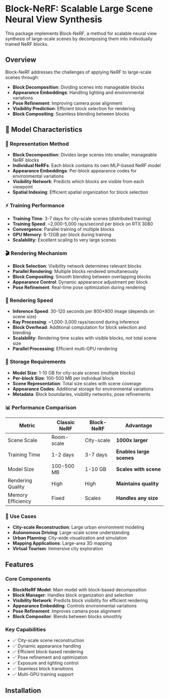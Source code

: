 # Block-NeRF: Scalable Large Scene Neural View Synthesis

This package implements Block-NeRF, a method for scalable neural view synthesis of large-scale scenes by decomposing them into individually trained NeRF blocks.

## Overview

Block-NeRF addresses the challenges of applying NeRF to large-scale scenes through:
- **Block Decomposition**: Dividing scenes into manageable blocks
- **Appearance Embeddings**: Handling lighting and environmental variations
- **Pose Refinement**: Improving camera pose alignment
- **Visibility Prediction**: Efficient block selection for rendering
- **Block Compositing**: Seamless blending between blocks

## 🎯 Model Characteristics

### 🎨 Representation Method
- **Block Decomposition**: Divides large scenes into smaller, manageable NeRF blocks
- **Individual NeRFs**: Each block contains its own MLP-based NeRF model
- **Appearance Embeddings**: Per-block appearance codes for environmental variations
- **Visibility Network**: Predicts which blocks are visible from each viewpoint
- **Spatial Indexing**: Efficient spatial organization for block selection

### ⚡ Training Performance
- **Training Time**: 3-7 days for city-scale scenes (distributed training)
- **Training Speed**: ~2,000-5,000 rays/second per block on RTX 3080
- **Convergence**: Parallel training of multiple blocks
- **GPU Memory**: 6-12GB per block during training
- **Scalability**: Excellent scaling to very large scenes

### 🎬 Rendering Mechanism
- **Block Selection**: Visibility network determines relevant blocks
- **Parallel Rendering**: Multiple blocks rendered simultaneously
- **Block Compositing**: Smooth blending between overlapping blocks
- **Appearance Control**: Dynamic appearance adjustment per block
- **Pose Refinement**: Real-time pose optimization during rendering

### 🚀 Rendering Speed
- **Inference Speed**: 30-120 seconds per 800×800 image (depends on scene size)
- **Ray Processing**: ~1,000-3,000 rays/second during inference
- **Block Overhead**: Additional computation for block selection and blending
- **Scalability**: Rendering time scales with visible blocks, not total scene size
- **Parallel Processing**: Efficient multi-GPU rendering

### 💾 Storage Requirements
- **Model Size**: 1-10 GB for city-scale scenes (multiple blocks)
- **Per-block Size**: 100-500 MB per individual block
- **Scene Representation**: Total size scales with scene coverage
- **Appearance Codes**: Additional storage for environmental variations
- **Metadata**: Block boundaries, visibility networks, pose refinements

### 📊 Performance Comparison

| Metric | Classic NeRF | Block-NeRF | Advantage |
|--------|--------------|------------|-----------|
| Scene Scale | Room-scale | City-scale | **1000x larger** |
| Training Time | 1-2 days | 3-7 days | **Enables large scenes** |
| Model Size | 100-500 MB | 1-10 GB | **Scales with scene** |
| Rendering Quality | High | High | **Maintains quality** |
| Memory Efficiency | Fixed | Scales | **Handles any size** |

### 🎯 Use Cases
- **City-scale Reconstruction**: Large urban environment modeling
- **Autonomous Driving**: Large-scale scene understanding
- **Urban Planning**: City-wide visualization and simulation
- **Mapping Applications**: Large-area 3D mapping
- **Virtual Tourism**: Immersive city exploration

## Features

### Core Components

- **BlockNeRF Model**: Main model with block-based decomposition
- **Block Manager**: Handles block organization and selection
- **Visibility Network**: Predicts block visibility for efficient rendering
- **Appearance Embedding**: Controls environmental variations
- **Pose Refinement**: Improves camera pose alignment
- **Block Compositor**: Blends between blocks smoothly

### Key Capabilities

- ✅ City-scale scene reconstruction
- ✅ Dynamic appearance handling
- ✅ Efficient block-based rendering
- ✅ Pose refinement and optimization
- ✅ Exposure and lighting control
- ✅ Seamless block transitions
- ✅ Multi-GPU training support

## Installation





